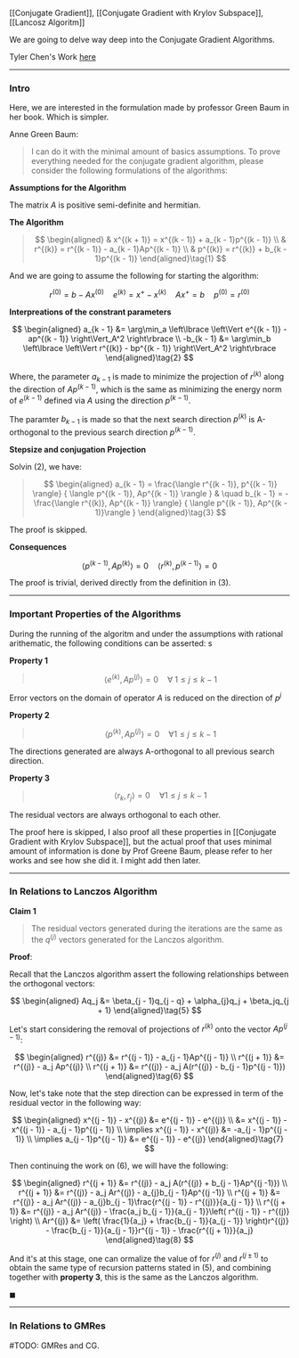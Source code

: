 [[Conjugate Gradient]], [[Conjugate Gradient with Krylov Subspace]], [[Lancosz Algoritm]]

We are going to delve way deep into the Conjugate Gradient Algorithms. 

Tyler Chen's Work [here](https://chen.pw/research/cg/cg.pdf)

---
### **Intro**

Here, we are interested in the formulation made by professor Green Baum in her book. Which is simpler. 

Anne Green Baum: 

> I can do it with the minimal amount of basics assumptions. To prove everything needed for the conjugate gradient algorithm, please consider the following formulations of the algorithms: 

**Assumptions for the Algorithm**

The matrix $A$ is positive semi-definite and hermitian. 

**The Algorithm**

> $$
> \begin{aligned}
>     & x^{(k + 1)} = x^{(k - 1)} + a_{k - 1}p^{(k - 1)}
>     \\
>     & r^{(k)}  = r^{(k - 1)} - a_{k - 1}Ap^{(k - 1)}
>     \\
>     & p^{(k)} = r^{(k)} + b_{k - 1}p^{(k - 1)}
> \end{aligned}\tag{1}
> $$

And we are going to assume the following for starting the algorithm: 

$$
r^{(0)} = b - Ax^{(0)} \quad e^{(k)} = x^+ - x^{(k)} \quad Ax^+ = b \quad p^{(0)} = r^{(0)} 
$$


**Interpreations of the constrant parameters**

$$
\begin{aligned}
    a_{k - 1} &= \arg\min_a \left\lbrace
        \left\Vert
             e^{(k - 1)} - ap^{(k - 1)}
        \right\Vert_A^2
    \right\rbrace
    \\
    -b_{k - 1} &= \arg\min_b \left\lbrace
        \left\Vert
             r^{(k)} - bp^{(k - 1)}
        \right\Vert_A^2
    \right\rbrace
\end{aligned}\tag{2}
$$

Where, the parameter $a_{k - 1}$ is made to minimize the projection of $r^{(k)}$ along the direction of $Ap^{(k - 1)}$, which is the same as minimizing the energy norm of $e^{(k - 1)}$ defined via $A$ using the direction $p^{(k - 1)}$. 

The paramter $b_{k - 1}$ is made so that the next search direction $p^{(k)}$ is A-orthogonal to the previous search direction $p^{(k - 1)}$. 

**Stepsize and conjugation Projection**

Solvin (2), we have: 

> $$
> \begin{aligned}
>     a_{k - 1} = \frac{\langle r^{(k - 1)}, p^{(k - 1)} \rangle}
>     {
>         \langle p^{(k - 1)}, Ap^{(k - 1)} \rangle
>     }
>     & \quad
>     b_{k - 1} = - \frac{\langle r^{(k)}, Ap^{(k - 1)} \rangle}
>     {
>         \langle  p^{(k - 1)}, Ap^{(k - 1)}\rangle
>     }
> \end{aligned}\tag{3}
> $$

The proof is skipped. 

**Consequences**

$$
\langle p^{(k - 1)},  Ap^{(k)}\rangle = 0 \quad \langle r^{(k)}, p^{(k - 1)} \rangle = 0\tag{4}
$$

The proof is trivial, derived directly from the definition in (3). 


---
### **Important Properties of the Algorithms**

During the running of the algoritm and under the assumptions with rational arithematic, the following conditions can be asserted: s

**Property 1**

> $$
> \langle e^{(k)}, Ap^{(j)} \rangle = 0 \quad \forall \; 1 \le j \le k - 1
> $$

Error vectors on the domain of operator $A$ is reduced on the direction of $p^{j}$

**Property 2**

> $$
> \langle  p^{(k)}, A p^{(j)}\rangle  = 0 \quad \forall 1 \le j\le k - 1
> $$

The directions generated are always A-orthogonal to all previous search direction. 

**Property 3**

> $$
> \langle r_k, r_j\rangle = 0 \quad \forall 1 \le j \le k - 1
> $$

The residual vectors are always orthogonal to each other. 

The proof here is skipped, I also proof all these properties in [[Conjugate Gradient with Krylov Subspace]], but the actual proof that uses minimal amount of information is done by Prof Greene Baum, please refer to her works and see how she did it. I might add then later. 

---
### **In Relations to Lanczos Algorithm**

**Claim 1**  

> The residual vectors generated during the iterations are the same as the $q^{(j)}$ vectors generated for the Lanczos algorithm. 

**Proof**:  

Recall that the Lanczos algorithm assert the following relationships between the orthogonal vectors: 

$$
\begin{aligned}
    Aq_j &= \beta_{j - 1}q_{j - q} + \alpha_{j}q_j + \beta_jq_{j + 1}
\end{aligned}\tag{5}
$$

Let's start considering the removal of projections of $r^{(k)}$ onto the vector $Ap^{(j - 1)}$: 

$$
\begin{aligned}
    r^{(j)} &= r^{(j - 1)} - a_{j - 1}Ap^{(j - 1)}
    \\
    r^{(j + 1)} &= r^{(j)} - a_j Ap^{(j)}
    \\
    r^{(j + 1)} &= r^{(j)} - a_j A(r^{(j)} - b_{j - 1}p^{(j - 1)})
\end{aligned}\tag{6}
$$

Now, let's take note that the step direction can be expressed in term of the residual vector in the following way: 

$$
\begin{aligned}
    x^{(j - 1)} - x^{(j)} &= e^{(j - 1)} - e^{(j)}
    \\
    &= x^{(j - 1)} - x^{(j - 1)} - a_{j - 1}p^{(j - 1)}
    \\
    \implies 
    x^{(j - 1)} - x^{(j)} &= -a_{j - 1}p^{(j - 1)}
    \\
    \implies a_{j - 1}p^{(j - 1)} &= e^{(j - 1)} - e^{(j)}
\end{aligned}\tag{7}
$$

Then continuing the work on (6), we will have the following: 

$$
\begin{aligned}
    r^{(j + 1)} &= r^{(j)} - a_j A(r^{(j)} + b_{j - 1}Ap^{(j -1)})
    \\
    r^{(j + 1)} &= r^{(j)} - a_j Ar^{(j)} - a_{j}b_{j - 1}Ap^{(j -1)}
    \\
    r^{(j + 1)} &= r^{(j)} - a_j Ar^{(j)} - a_{j}b_{j - 1}\frac{r^{(j - 1)} - r^{(j)}}{a_{j - 1}}
    \\
    r^{(j + 1)} &= r^{(j)} - a_j Ar^{(j)} - \frac{a_j b_{j - 1}}{a_{j - 1}}\left(
        r^{(j - 1)} - r^{(j)}
    \right)
    \\
    Ar^{(j)} &= \left(
        \frac{1}{a_j} + \frac{b_{j - 1}}{a_{j - 1}}
    \right)r^{(j)} - \frac{b_{j - 1}}{a_{j - 1}}r^{(j - 1)} - \frac{r^{(j + 1)}}{a_j}
\end{aligned}\tag{8}
$$

And it's at this stage, one can ormalize the value of for $r^{(j)}$ and $r^{(j \pm 1)}$ to obtain the same type of recursion patterns stated in (5), and combining together with **property 3**, this is the same as the Lanczos algorithm. 


$\blacksquare$

---
### **In Relations to GMRes**



#TODO: GMRes and CG. 
